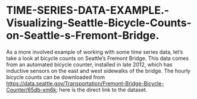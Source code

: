 # TIME-SERIES-DATA-EXAMPLE.-Visualizing-Seattle-Bicycle-Counts-on-Seattle-s-Fremont-Bridge.
As a more involved example of working with some time series data, let’s take a look at bicycle counts on Seattle’s Fremont Bridge. This data comes from an automated bicycle counter, installed in late 2012, which has inductive sensors on the east and west sidewalks of the bridge. The hourly bicycle counts can be downloaded from https://data.seattle.gov/Transportation/Fremont-Bridge-Bicycle-Counter/65db-xm6k; here is the direct link to the dataset. 
